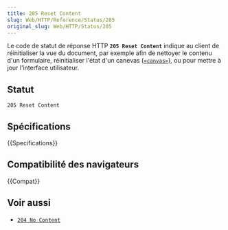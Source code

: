 ```yaml
---
title: 205 Reset Content
slug: Web/HTTP/Reference/Status/205
original_slug: Web/HTTP/Status/205
---
```


Le code de statut de réponse HTTP **`205 Reset Content`** indique au client de réinitialiser la vue du document, par exemple afin de nettoyer le contenu d'un formulaire, réinitialiser l'état d'un canevas ([`<canvas>`](/fr/docs/Web/HTML/Element/canvas)), ou pour mettre à jour l'interface utilisateur.

## Statut

```
205 Reset Content
```

## Spécifications

{{Specifications}}

## Compatibilité des navigateurs

{{Compat}}

## Voir aussi

- [`204 No Content`](/fr/docs/Web/HTTP/Status/204)
